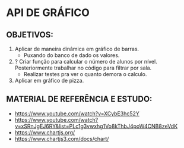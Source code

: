 # API DE GRÁFICO 

## OBJETIVOS: 

1. Aplicar de maneira dinâmica em gráfico de barras.  
    - Puxando do banco de dado os valores.
2. ? Criar função para calcular o número de alunos por nível. Posteriormente trabalhar no código para filtrar por sala. 
    -  Realizar testes pra ver o quanto demora o calculo.
3. Aplicar em gráfico de pizza.


##  MATERIAL DE REFERÊNCIA E ESTUDO:

- https://www.youtube.com/watch?v=XCybE3hc52Y
- https://www.youtube.com/watch?v=xSRnJgEJ6RY&list=PLc1g3vwxhg1Vo8kThbJ4poW4CNB8zeVdK
- https://www.chartjs.org/
- https://www.chartjs3.com/docs/chart/